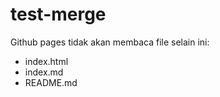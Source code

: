# test-merge

Github pages tidak akan membaca file selain ini:
- index.html 
- index.md 
- README.md


